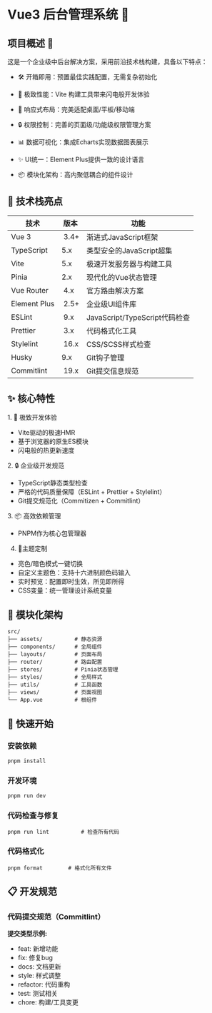 # Vue3 后台管理系统 🚀

## 项目概述 💼

这是一个企业级中后台解决方案，采用前沿技术栈构建，具备以下特点：

- 🛠 开箱即用：预置最佳实践配置，无需复杂初始化
 
- 🚀 极致性能：Vite 构建工具带来闪电般开发体验
 
- 📱 响应式布局：完美适配桌面/平板/移动端

- 🔒 权限控制：完善的页面级/功能级权限管理方案

- 📊 数据可视化：集成Echarts实现数据图表展示

- ✨ UI统一：Element Plus提供一致的设计语言

- 📦 模块化架构：高内聚低耦合的组件设计

## 🧩 技术栈亮点

| 技术 |	版本	| 功能
|-----|-----|-----|
| ​​Vue 3​ |​	3.4+ |	渐进式JavaScript框架 |
| ​​TypeScript​​|	5.x	| 类型安全的JavaScript超集   |
| ​​Vite​​ |	5.x | 	极速开发服务器与构建工具   |
| ​​Pinia​​ |	2.x	| 现代化的Vue状态管理   |
| ​​Vue Router |​​	4.x | 	官方路由解决方案   |
| ​​Element Plus |​​	2.5+ | 	企业级UI组件库   |
| ​​ESLint​ |​	9.x | 	JavaScript/TypeScript代码检查   |
| ​​Prettier​ |​	3.x	| 代码格式化工具   |
| ​​Stylelint​ |​	16.x | 	CSS/SCSS样式检查   |
| ​​Husky​​ |	9.x	| Git钩子管理   |
| ​​Commitlint |​​	19.x	| Git提交信息规范   |


## ✨ 核心特性

​​1. 🦄 极致开发体验​​
- Vite驱动的极速HMR
- 基于浏览器的原生ES模块
- 闪电般的热更新速度

​2. ​🔒 企业级开发规范​​
- TypeScript静态类型检查
- 严格的代码质量保障（ESLint + Prettier + Stylelint）
- Git提交规范化（Commitizen + Commitlint）

​​3. 📦 高效依赖管理​​
- PNPM作为核心包管理器

4. 🎨主题定制 
- 亮色/暗色模式一键切换
- 自定义主题色：支持十六进制颜色码输入
- 实时预览：配置即时生效，所见即所得
- CSS变量：统一管理设计系统变量

## ​​📂 模块化架构
```
src/
├── assets/          # 静态资源
├── components/      # 全局组件
├── layouts/         # 页面布局
├── router/          # 路由配置
├── stores/          # Pinia状态管理
├── styles/          # 全局样式
├── utils/           # 工具函数
├── views/           # 页面视图
└── App.vue          # 根组件
```

## 🚀 快速开始
### 安装依赖
```bash
pnpm install
```

### 开发环境
```bash
pnpm run dev
```
### 代码检查与修复
```
pnpm run lint          # 检查所有代码
```

### 代码格式化
```
pnpm format        # 格式化所有文件
```

## 📋 开发规范
### 代码提交规范（Commitlint）

**提交类型示例​​:**

- feat: 新增功能
- fix: 修复bug
- docs: 文档更新
- style: 样式调整
- refactor: 代码重构
- test: 测试相关
- chore: 构建/工具变更

